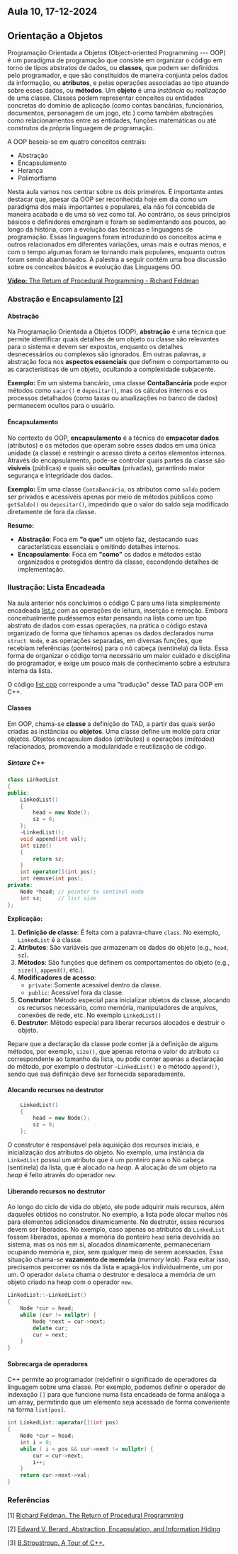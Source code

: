 ## Aula 10,  17-12-2024 

## Orientação a Objetos

Programação Orientada a Objetos (Object-oriented Programming --- OOP) é um paradigma de programação que consiste em organizar o código em torno de tipos abstratos de dados, ou **classes**, que podem ser definidos pelo programador, e que são constituídos de maneira conjunta pelos dados da informação, ou **atributos**, e pelas operações associadas ao tipo atuando sobre esses dados, ou **métodos**. Um **objeto** é uma *instância* ou *realização* de uma classe. Classes podem representar conceitos ou entidades concretas do domínio de aplicação (como contas bancárias, funcionários, documentos, personagem de um jogo, etc.) como também abstrações como relacionamentos entre as entidades, funções matemáticas ou até construtos da própria linguagem de programação.

A OOP baseia-se em quatro conceitos centrais:
* Abstração
* Encapsulamento
* Herança 
* Polimorfismo

Nesta aula vamos nos centrar sobre os dois primeiros. É importante antes destacar que, apesar da OOP ser reconhecida hoje em dia como um paradigma dos mais importantes e populares, ela não foi concebida de maneira acabada e de uma só vez como tal. Ao contrário, os seus princípios básicos e definidores emergiram e foram se sedimentando aos poucos, ao longo da história, com a evolução das técnicas e linguagens de programação. Essas linguagens foram introduzindo os conceitos acima e outros relacionados em diferentes variações, umas mais e outras menos, e com o tempo algumas foram se tornando mais populares, enquanto outros foram sendo abandonados. A palestra a seguir contém uma boa discussão sobre os conceitos básicos e evolução das Linguagens OO.

[**Vídeo:** The Return of Procedural Programming - Richard Feldman](https://youtu.be/vQPHtAxOZZw?si=5ucZjHMC_AmVIsH8)

### Abstração e Encapsulamento [[2]](#aula10ref2)

#### Abstração

Na Programação Orientada a Objetos (OOP), **abstração** é uma técnica que permite identificar quais detalhes de um objeto ou classe são relevantes para o sistema e devem ser expostos, enquanto os detalhes desnecessários ou complexos são ignorados. Em outras palavras, a abstração foca nos **aspectos essenciais** que definem o comportamento ou as características de um objeto, ocultando a complexidade subjacente.  

**Exemplo:** Em um sistema bancário, uma classe **ContaBancária** pode expor métodos como `sacar()` e `depositar()`, mas os cálculos internos e os processos detalhados (como taxas ou atualizações no banco de dados) permanecem ocultos para o usuário.


#### Encapsulamento

No contexto de OOP, **encapsulamento** é a técnica de **empacotar dados** (atributos) e os métodos que operam sobre esses dados em uma única unidade (a classe) e restringir o acesso direto a certos elementos internos. Através do encapsulamento, pode-se controlar quais partes da classe são **visíveis** (públicas) e quais são **ocultas** (privadas), garantindo maior segurança e integridade dos dados.

**Exemplo:** Em uma classe `ContaBancária`, os atributos como `saldo` podem ser privados e acessíveis apenas por meio de métodos públicos como `getSaldo()` ou `depositar()`, impedindo que o valor do saldo seja modificado diretamente de fora da classe.


**Resumo:**  

- **Abstração**: Foca em **"o que"** um objeto faz, destacando suas características essenciais e omitindo detalhes internos.  
- **Encapsulamento**: Foca em **"como"** os dados e métodos estão organizados e protegidos dentro da classe, escondendo detalhes de implementação.


### Ilustração: Lista Encadeada

Na aula anterior nós concluímos o código C para uma lista simplesmente encadeada [list.c](../aula09/src/list.c) com as operações de leitura, inserção e remoção. Embora conceitualmente pudéssemos estar pensando na lista como um tipo abstrato de dados com essas operações, na prática o código estava organizado de forma que tínhamos apenas os dados declarados numa `struct Node`, e as operações separadas, em diversas funções, que recebiam referências (ponteiros) para o nó cabeça (sentinela) da lista. Essa forma de organizar o código torna necessário um maior cuidado e disciplina do programador, e exige um pouco mais de conhecimento sobre a estrutura interna da lista. 

O código [list.cpp](srs/list.cpp) corresponde a uma "tradução" desse TAD para OOP em C++.


#### Classes

Em OOP, chama-se **classe** a definição do TAD, a partir das quais serão criadas as instâncias ou **objetos**. Uma classe define um molde para criar objetos. Objetos encapsulam dados (*atributos*) e operações (*métodos*) relacionados, promovendo a modularidade e reutilização de código.

##### Sintaxe C++

```cpp
class LinkedList
{
public:
	LinkedList()
	{
		head = new Node();
		sz = 0;
	};
	~LinkedList();
	void append(int val);
	int size()
	{
		return sz;
	}
	int operator[](int pos);
	int remove(int pos);
private:
	Node *head; // pointer to sentinel node
	int sz;     // list size 
};

```

**Explicação:**
1. **Definição de classe**: É feita com a palavra-chave `class`. No exemplo, `LinkedList` é a classe.
2. **Atributos**: São variáveis que armazenam os dados do objeto (e.g., `head`, `sz`).
3. **Métodos**: São funções que definem os comportamentos do objeto (e.g., `size()`, `append()`, etc.).
4. **Modificadores de acesso**: 
   - `private`: Somente acessível dentro da classe.
   - `public`: Acessível fora da classe.
5. **Construtor**: Método especial para inicializar objetos da classe, alocando os recursos necessário, como memória, manipuladores de arquivos, conexões de rede, etc. No exemplo `LinkedList()`
6. **Destrutor**: Método especial para liberar recursos alocados e destruir o objeto.

Repare que a declaração da classe pode conter já a definição de alguns métodos, por exemplo, `size()`, que apenas retorna o valor do atributo `sz` correspondente ao tamanho da lista, ou pode conter apenas a declaração do método, por exemplo o destrutor `~LinkedList()` e o método `append()`, sendo que sua definição deve ser fornecida separadamente.

#### Alocando recursos no destrutor 


```cpp
	LinkedList()
	{
		head = new Node();
		sz = 0;
	};
```

O construtor é responsável pela aquisição dos recursos iniciais, e inicialização dos atributos do objeto. No exemplo, uma instância da `LinkedList` possui um atributo que é um ponteiro para o Nó cabeça (sentinela) da lista, que é alocado na *heap*. A alocação de um objeto na *heap* é feito através do operador `new`.


#### Liberando recursos no destrutor 

Ao longo do ciclo de vida do objeto, ele pode adquirir mais recursos, além daqueles obtidos no construtor. No exemplo, a lista pode alocar muitos nós para elementos adicionados dinamicamente. No destrutor, esses recursos devem ser liberados. No exemplo, caso apenas os atributos da `LinkedList` fossem liberados, apenas a memória do ponteiro `head` seria devolvida ao sistema, mas os nós em si, alocados dinamicamente, permaneceriam ocupando memória e, pior, sem qualquer meio de serem acessados. Essa situação chama-se **vazamento de memória** (*memory leak*). Para evitar isso, precisamos percorrer os nós da lista e apagá-los individualmente, um por um. O operador `delete` chama o destrutor e desaloca a memória de um objeto criado na heap com o operador `new`.

```cpp
LinkedList::~LinkedList()
{
	Node *cur = head;
	while (cur != nullptr) {
		Node *next = cur->next;
		delete cur;
		cur = next;
	}
}

```

#### Sobrecarga de operadores

C++ permite ao programador (re)definir o significado de operadores da linguagem sobre uma classe. Por exemplo, podemos definir o operador de indexação `[]` para que funcione numa lista encadeada de forma análoga a um array, permitindo que um elemento seja acessado de forma conveniente na forma `list[pos]`.

```cpp
int LinkedList::operator[](int pos)
{
	Node *cur = head;
	int i = 0;
	while ( i < pos && cur->next != nullptr) {
		cur = cur->next;
		i++;
	}
	return cur->next->val;
}
```




### Referências

<a id="aula10ref1"></a>[1] [Richard Feldman. The Return of Procedural Programming](https://youtu.be/vQPHtAxOZZw?si=5ucZjHMC_AmVIsH8)

<a id="aula10ref2"></a>[2] [Edward V. Berard. Abstraction, Encapsulation, and Information Hiding](https://www.tonymarston.co.uk/php-mysql/abstraction.txt)

[3] [B.Stroustroup. A Tour of C++.](https://www.stroustrup.com/Tour.html)
